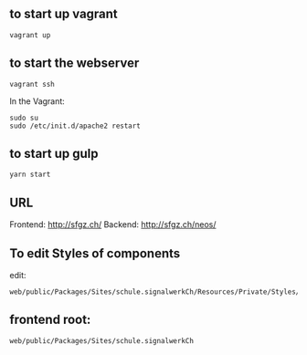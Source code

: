 ## to start up vagrant
```
vagrant up
```

## to start the webserver
```
vagrant ssh
```

In the Vagrant:
```
sudo su
sudo /etc/init.d/apache2 restart
```
## to start up gulp
```
yarn start
```

## URL
Frontend: http://sfgz.ch/
Backend: http://sfgz.ch/neos/

## To edit Styles of components

edit:
```
web/public/Packages/Sites/schule.signalwerkCh/Resources/Private/Styles/signalwerk/components
```

## frontend root:
```
web/public/Packages/Sites/schule.signalwerkCh
```
